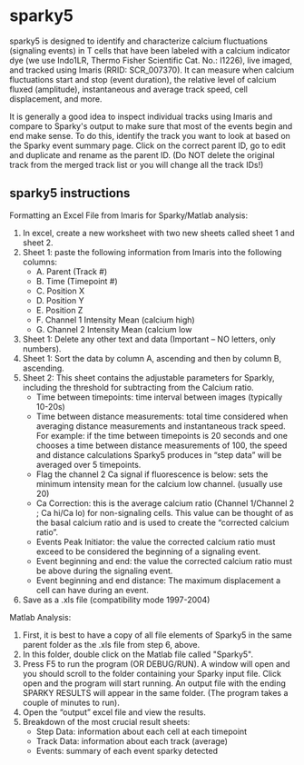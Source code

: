 # sparky5
sparky5 is designed to identify and characterize calcium fluctuations (signaling events) in T cells that have been labeled with a calcium indicator dye (we use Indo1LR, Thermo Fisher Scientific Cat. No.: I1226), live imaged, and tracked using Imaris (RRID: SCR_007370). It can measure when calcium fluctuations start and stop (event duration), the relative level of calcium fluxed (amplitude), instantaneous and average track speed, cell displacement, and more.  

It is generally a good idea to inspect individual tracks using Imaris and compare to Sparky's output to make sure that most of the events begin and end make sense.  To do this, identify the track you want to look at based on the Sparky event summary page.  Click on the correct parent ID, go to edit and duplicate and rename as the parent ID.  (Do NOT delete the original track from the merged track list or you will change all the track IDs!)
  
## sparky5 instructions
Formatting an Excel File from Imaris for Sparky/Matlab analysis:
1.	In excel, create a new worksheet with two new sheets called sheet 1 and sheet 2.  
2.	Sheet 1: paste the following information from Imaris into the following columns:
    - A.	Parent (Track #)
    - B.	Time (Timepoint #)
    - C.	Position X
    - D.	Position Y
    - E.	Position Z
    - F.	Channel 1 Intensity Mean (calcium high)
    - G.	Channel 2 Intensity Mean (calcium low
3.	Sheet 1: Delete any other text and data (Important – NO letters, only numbers).
4.	Sheet 1: Sort the data by column A, ascending and then by column B, ascending.
5.	Sheet 2: This sheet contains the adjustable parameters for Sparkly, including the threshold for subtracting from the Calcium ratio. 
    - Time between timepoints: time interval between images (typically 10-20s)
    - Time between distance measurements: total time considered when averaging distance measurements and instantaneous track speed. For example: if the time between timepoints is 20 seconds and one chooses a time between distance measurements of 100, the speed and distance calculations Sparky5 produces in “step data” will be averaged over 5 timepoints.
    - Flag the channel 2 Ca signal if fluorescence is below: sets the minimum intensity mean for the calcium low channel. (usually use 20)
    - Ca Correction: this is the average calcium ratio (Channel 1/Channel 2 ; Ca hi/Ca lo) for non-signaling cells. This value can be thought of as the basal calcium ratio and is used to create the “corrected calcium ratio”.
    - Events Peak Initiator: the value the corrected calcium ratio must exceed to be considered the beginning of a signaling event.
    - Event beginning and end: the value the corrected calcium ratio must be above during the signaling event.
    - Event beginning and end distance: The maximum displacement a cell can have during an event.
6.	Save as a .xls file (compatibility mode 1997-2004)

Matlab Analysis:
1.	First, it is best to have a copy of all file elements of Sparky5 in the same parent folder as the .xls file from step 6, above.
2.	In this folder, double click on the Matlab file called "Sparky5".  
3.	Press F5 to run the program (OR DEBUG/RUN).  A window will open and you should scroll to the folder containing your Sparky input file.  Click open and the program will start running.  An output file with the ending SPARKY RESULTS will appear in the same folder.  (The program takes a couple of minutes to run).
4.	Open the “output” excel file and view the results. 
5.	Breakdown of the most crucial result sheets:
    - Step Data: information about each cell at each timepoint
    - Track Data: information about each track (average)
    - Events: summary of each event sparky detected
